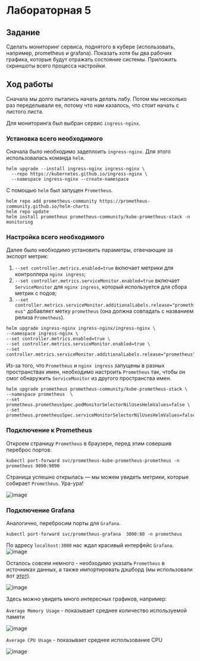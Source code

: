 # Лабораторная 5

## Задание

Сделать мониторинг сервиса, поднятого в кубере (использовать, например, prometheus и grafana). 
Показать хотя бы два рабочих графика, которые будут отражать состояние системы. Приложить скриншоты всего процесса настройки.

## Ход работы

Сначала мы долго пытались начать делать лабу. Потом мы несколько раз переделывали ее, потому что нам казалось, что стоит начать с листого листа.

Для мониторинга был выбран сервис `ingress-nginx`.


### Установка всего необходимого

Сначала было необходимо задеплоить `ingress-nginx`. Для этого использовалась команда `helm`.
```
helm upgrade --install ingress-nginx ingress-nginx \
  --repo https://kubernetes.github.io/ingress-nginx \
  --namespace ingress-nginx --create-namespace
```

С помощью `helm` был запущен `Prometheus`.

```
helm repo add prometheus-community https://prometheus-community.github.io/helm-charts
helm repo update
helm install prometheus prometheus-community/kube-prometheus-stack -n monitoring
```

### Настройка всего необходимого

Далее было необходимо установить параметры, отвечающие за экспорт метрик:
1. `--set controller.metrics.enabled=true` включает метрики для контроллера `nginx ingress`;
2. `--set controller.metrics.serviceMonitor.enabled=true` включает `ServiceMonitor` для `nginx ingress`, который используется для сбора метрик с подов;
3. `--set controller.metrics.serviceMonitor.additionalLabels.release="prometheus"` добавляет метку `prometheus` (она должна совпадать с названием релиза `Prometheus`).
```
helm upgrade ingress-nginx ingress-nginx/ingress-nginx \
--namespace ingress-nginx \
--set controller.metrics.enabled=true \
--set controller.metrics.serviceMonitor.enabled=true \
--set controller.metrics.serviceMonitor.additionalLabels.release="prometheus"
```

Из-за того, что `Prometheus` и `nginx ingress` запущены в разных пространствах имен, необходимо настроить `Prometheus` так, чтобы он смог обнаружить `ServiceMonitor` из другого пространства имен.

```
helm upgrade prometheus prometheus-community/kube-prometheus-stack \
--namespace prometheus  \
--set prometheus.prometheusSpec.podMonitorSelectorNilUsesHelmValues=false \
--set prometheus.prometheusSpec.serviceMonitorSelectorNilUsesHelmValues=false
```

### Подключение к Prometheus

Откроем страницу `Prometheus` в браузере, перед этим совершив переброс портов.
```
kubectl port-forward svc/prometheus-kube-prometheus-prometheus -n prometheus 9090:9090
```
Страница успешно открылась — мы можем увидеть метрики, которые собирает `Prometheus`. Ура-ура!

![image](https://github.com/user-attachments/assets/7e889837-3bbb-4623-a9de-c9b2c810fa7a)

### Подключение Grafana

Аналогично, перебросим порты для `Grafana`.
```
kubectl port-forward svc/prometheus-grafana  3000:80 -n prometheus
```
По адресу `localhost:3000` нас ждал красивый интерфейс `Grafana`.
![image](https://github.com/user-attachments/assets/d442bd81-3e3d-4660-b7dc-d040852a4b4a)

Осталось совсем немного - необходимо указать `Prometheus` в источниках данных, а также импортировать дэшборд (мы использовали вот [этот](https://raw.githubusercontent.com/kubernetes/ingress-nginx/main/deploy/grafana/dashboards/nginx.json)).

![image](https://github.com/user-attachments/assets/586111e0-9281-45ba-a095-3cfc7e896f6b)

Здесь можно увидеть много интересных графиков, например:

`Average Memory Usage` - показывает среднее количество используемой памяти

![image](https://github.com/user-attachments/assets/2149e31b-918c-42e3-bc13-e10e87d15293)

`Average CPU Usage` - показывает среднее использование CPU

![image](https://github.com/user-attachments/assets/6690b3d1-8116-4bca-93a7-44a3a8d83215)


